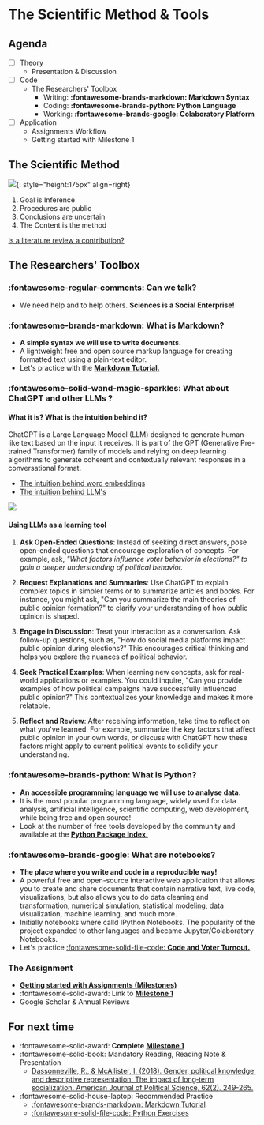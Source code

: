 # The Scientific Method & Tools

## Agenda
- [ ] Theory
    - Presentation & Discussion
- [ ] Code
    - The Researchers' Toolbox
        - Writing: **:fontawesome-brands-markdown: Markdown Syntax**
        - Coding: **:fontawesome-brands-python: Python Language**
        - Working: **:fontawesome-brands-google: Colaboratory Platform**
- [ ] Application
    - Assignments Workflow
    - Getting started with Milestone 1

## The Scientific Method

![](../images/coffee.jpg){: style="height:175px" align=right}

1. Goal is Inference
2. Procedures are public
3. Conclusions are uncertain
4. The Content is the method

[Is a literature review a contribution?](https://www.cambridge.org/core/services/aop-cambridge-core/content/view/00B62000B6760AB78E1BD27E32A94C9F/S1049096506060264a.pdf/doing-a-literature-review.pdf?casa_token=szUhrJK1G30AAAAA:yj5nqRIULvP0oFEmACEq9AkAIZPdF8YBt9xWDetabQJwdKzVTZQ3yZvbGszZMNoesDnYgFtim2AA)

## The Researchers' Toolbox

### :fontawesome-regular-comments: Can we talk?
- We need help and to help others. **Sciences is a Social Enterprise!**

### :fontawesome-brands-markdown: What is Markdown?
- **A simple syntax we will use to write documents.**
- A lightweight free and open source markup language for creating formatted text using a plain-text editor.
- Let's practice with the [**Markdown Tutorial.**](https://commonmark.org/help/tutorial/)

### :fontawesome-solid-wand-magic-sparkles: What about ChatGPT and other LLMs ?

#### What it is? What is the intuition behind it? 

ChatGPT is a Large Language Model (LLM) designed to generate human-like text based on the input it receives. It is part of the GPT (Generative Pre-trained Transformer) family of models and relying on deep learning algorithms to generate coherent and contextually relevant responses in a conversational format.

- [The intuition behind word embeddings](https://www.cs.cmu.edu/~dst/WordEmbeddingDemo/)
- [The intuition behind LLM's](https://ig.ft.com/generative-ai/)

![](https://upload.wikimedia.org/wikipedia/commons/a/a3/Gradient_descent.gif)

#### Using LLMs as a learning tool
1. **Ask Open-Ended Questions**: Instead of seeking direct answers, pose open-ended questions that encourage exploration of concepts. For example, ask, *"What factors influence voter behavior in elections?" to gain a deeper understanding of political behavior.*

2. **Request Explanations and Summaries**: Use ChatGPT to explain complex topics in simpler terms or to summarize articles and books. For instance, you might ask, "Can you summarize the main theories of public opinion formation?" to clarify your understanding of how public opinion is shaped.

3. **Engage in Discussion**: Treat your interaction as a conversation. Ask follow-up questions, such as, "How do social media platforms impact public opinion during elections?" This encourages critical thinking and helps you explore the nuances of political behavior.

4. **Seek Practical Examples**: When learning new concepts, ask for real-world applications or examples. You could inquire, "Can you provide examples of how political campaigns have successfully influenced public opinion?" This contextualizes your knowledge and makes it more relatable.

5. **Reflect and Review**: After receiving information, take time to reflect on what you've learned. For example, summarize the key factors that affect public opinion in your own words, or discuss with ChatGPT how these factors might apply to current political events to solidify your understanding.

### :fontawesome-brands-python: What is Python?
- **An accessible programming language we will use to analyse data.**
- It is the most popular programming language, widely used for data analysis, artificial intelligence, scientific computing, web development, while being free and open source!
- Look at the number of free tools developed by the community and available at the [**Python Package Index.**](https://pypi.org/)

### :fontawesome-brands-google: What are notebooks?
- **The place where you write and code in a reproducible way!**
- A powerful free and open-source interactive web application that allows you to create and share documents that contain narrative text, live code, visualizations, but also allows you to do data cleaning and transformation, numerical simulation, statistical modeling, data visualization, machine learning, and much more.
- Initially notebooks where calld IPython Notebooks. The popularity of the project expanded to other languages and became Jupyter/Colaboratory Notebooks.
- Let's practice [:fontawesome-solid-file-code: **Code and Voter Turnout.**](https://colab.research.google.com/github/mickaeltemporao/itds/blob/main/materials/01-getting-started.ipynb)
<!-- TODO: REPLACE THIS NOTEBOOK WITH A COLAB STARTER NOTEBOOK THAT EXPLAINS TEXT & CODE BLOCS [--](--.md)-->


### The Assignment 

<!-- TODO: Add COX article about 5 questions! [--](--.md)-->
- [**Getting started with Assignments (Milestones)**](/activities/challenges.md)
- :fontawesome-solid-award: Link to [**Milestone 1**](https://colab.research.google.com/github/mickaeltemporao/data-analysis/blob/main/materials/assignment-1.ipynb)
- Google Scholar & Annual Reviews

## For next time
- :fontawesome-solid-award: **Complete** [**Milestone 1**](https://colab.research.google.com/github/mickaeltemporao/data-analysis/blob/main/materials/assignment-1.ipynb)
- :fontawesome-solid-book: Mandatory Reading, Reading Note & Presentation
    - [Dassonneville, R., & McAllister, I. (2018). Gender, political knowledge, and descriptive representation: The impact of long‐term socialization. American Journal of Political Science, 62(2), 249-265.](https://onlinelibrary.wiley.com/doi/epdf/10.1111/ajps.12353)
- :fontawesome-solid-house-laptop: Recommended Practice
    - [:fontawesome-brands-markdown: Markdown Tutorial](https://commonmark.org/help/tutorial/)
    - [:fontawesome-solid-file-code: Python Exercises](https://www.hackinscience.org/exercises/)

